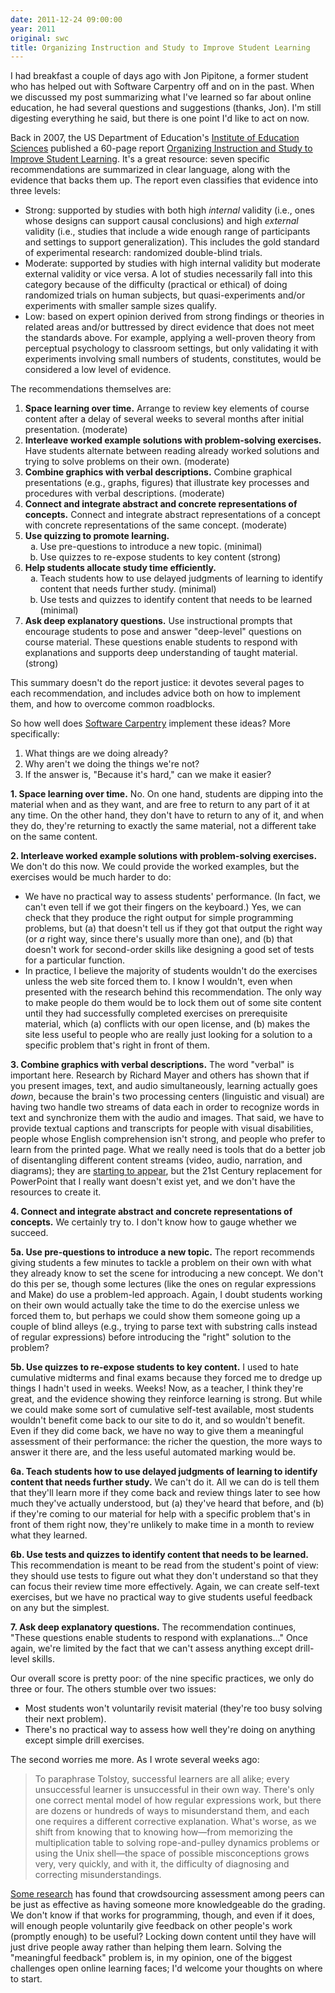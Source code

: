 ```yaml
---
date: 2011-12-24 09:00:00
year: 2011
original: swc
title: Organizing Instruction and Study to Improve Student Learning
---
```

<p>I had breakfast a couple of days ago with Jon Pipitone, a former student who has helped out with Software Carpentry off and on in the past. When we discussed my post summarizing what I've learned so far about online education, he had several questions and suggestions (thanks, Jon). I'm still digesting everything he said, but there is one point I'd like to act on now.</p>
<p>Back in 2007, the US Department of Education's <a href="http://ies.ed.gov">Institute of Education Sciences</a> published a 60-page report <a href="http://ies.ed.gov/ncee/wwc/practiceguide.aspx?sid=1">Organizing Instruction and Study to Improve Student Learning</a>. It's a great resource: seven specific recommendations are summarized in clear language, along with the evidence that backs them up. The report even classifies that evidence into three levels:</p>
<ul>
<li>Strong: supported by studies with both high <em>internal</em> validity (i.e., ones whose designs can support causal conclusions) and high <em>external</em> validity (i.e., studies that include a wide enough range of participants and settings to support generalization). This includes the gold standard of experimental research: randomized double-blind trials.</li>
<li>Moderate: supported by studies with high internal validity but moderate external validity or vice versa. A lot of studies necessarily fall into this category because of the difficulty (practical or ethical) of doing randomized trials on human subjects, but quasi-experiments and/or experiments with smaller sample sizes qualify.</li>
<li>Low: based on expert opinion derived from strong findings or theories in related areas and/or buttressed by direct evidence that does not meet the standards above. For example, applying a well-proven theory from perceptual psychology to classroom settings, but only validating it with experiments involving small numbers of students, constitutes, would be considered a low level of evidence.</li>
</ul>
<p>The recommendations themselves are:</p>
<ol>
<li><strong>Space learning over time.</strong> Arrange to review key elements of course content after a delay of several weeks to several months after initial presentation. (moderate)</li>
<li><strong>Interleave worked example solutions with problem-solving exercises.</strong> Have students alternate between reading already worked solutions and trying to solve problems on their own. (moderate)</li>
<li><strong>Combine graphics with verbal descriptions.</strong> Combine graphical presentations (e.g., graphs, figures) that illustrate key processes and procedures with verbal descriptions. (moderate)</li>
<li><strong>Connect and integrate abstract and concrete representations of concepts.</strong> Connect and integrate abstract representations of a concept with concrete representations of the same concept. (moderate)</li>
<li><strong>Use quizzing to promote learning.</strong>
<ol type="a">
<li>Use pre-questions to introduce a new topic. (minimal)</li>
<li>Use quizzes to re-expose students to key content (strong)</li>
</ol>
</li>
<li><strong>Help students allocate study time efficiently.</strong>
<ol type="a">
<li>Teach students how to use delayed judgments of learning to identify content that needs further study. (minimal)</li>
<li>Use tests and quizzes to identify content that needs to be learned (minimal)</li>
</ol>
</li>
<li><strong>Ask deep explanatory questions.</strong> Use instructional prompts that encourage students to pose and answer "deep-level" questions on course material. These questions enable students to respond with explanations and supports deep understanding of taught material. (strong)</li>
</ol>
<p>This summary doesn't do the report justice: it devotes several pages to each recommendation, and includes advice both on how to implement them, and how to overcome common roadblocks.</p>
<p>So how well does <a href="https://software-carpentry.org">Software Carpentry</a> implement these ideas? More specifically:</p>
<ol>
<li>What things are we doing already?</li>
<li>Why aren't we doing the things we're not?</li>
<li>If the answer is, "Because it's hard," can we make it easier?</li>
</ol>
<p><strong>1. Space learning over time.</strong> No. On one hand, students are dipping into the material when and as they want, and are free to return to any part of it at any time. On the other hand, they don't have to return to any of it, and when they do, they're returning to exactly the same material, not a different take on the same content.</p>
<p><strong>2. Interleave worked example solutions with problem-solving exercises.</strong> We don't do this now. We could provide the worked examples, but the exercises would be much harder to do:</p>
<ul>
<li>We have no practical way to assess students' performance. (In fact, we can't even tell if we got their fingers on the keyboard.) Yes, we can check that they produce the right output for simple programming problems, but (a) that doesn't tell us if they got that output the right way (or <em>a</em> right way, since there's usually more than one), and (b) that doesn't work for second-order skills like designing a good set of tests for a particular function.</li>
<li>In practice, I believe the majority of students wouldn't do the exercises unless the web site forced them to. I know I wouldn't, even when presented with the research behind this recommendation. The only way to make people do them would be to lock them out of some site content until they had successfully completed exercises on prerequisite material, which (a) conflicts with our open license, and (b) makes the site less useful to people who are really just looking for a solution to a specific problem that's right in front of them.</li>
</ul>
<p><strong>3. Combine graphics with verbal descriptions.</strong> The word "verbal" is important here. Research by Richard Mayer and others has shown that if you present images, text, and audio simultaneously, learning actually goes <em>down</em>, because the brain's two processing centers (linguistic and visual) are having two handle two streams of data each in order to recognize words in text and synchronize them with the audio and images. That said, we have to provide textual captions and transcripts for people with visual disabilities, people whose English comprehension isn't strong, and people who prefer to learn from the printed page. What we really need is tools that do a better job of disentangling different content streams (video, audio, narration, and diagrams); they are <a href="http://popcornjs.org/">starting to appear</a>, but the 21st Century replacement for PowerPoint that I really want doesn't exist yet, and we don't have the resources to create it.</p>
<p><strong>4. Connect and integrate abstract and concrete representations of concepts.</strong> We certainly try to. I don't know how to gauge whether we succeed.</p>
<p><strong>5a. Use pre-questions to introduce a new topic.</strong> The report recommends giving students a few minutes to tackle a problem on their own with what they already know to set the scene for introducing a new concept. We don't do this per se, though some lectures (like the ones on regular expressions and Make) do use a problem-led approach. Again, I doubt students working on their own would actually take the time to do the exercise unless we forced them to, but perhaps we could show them someone going up a couple of blind alleys (e.g., trying to parse text with substring calls instead of regular expressions) before introducing the "right" solution to the problem?</p>
<p><strong>5b. Use quizzes to re-expose students to key content.</strong> I used to hate cumulative midterms and final exams because they forced me to dredge up things I hadn't used in weeks. Weeks! Now, as a teacher, I think they're great, and the evidence showing they reinforce learning is strong. But while we could make some sort of cumulative self-test available, most students wouldn't benefit come back to our site to do it, and so wouldn't benefit. Even if they did come back, we have no way to give them a meaningful assessment of their performance: the richer the question, the more ways to answer it there are, and the less useful automated marking would be.</p>
<p><strong>6a. Teach students how to use delayed judgments of learning to identify content that needs further study.</strong> We can't do it. All we can do is tell them that they'll learn more if they come back and review things later to see how much they've actually understood, but (a) they've heard that before, and (b) if they're coming to our material for help with a specific problem that's in front of them right now, they're unlikely to make time in a month to review what they learned.</p>
<p><strong>6b. Use tests and quizzes to identify content that needs to be learned.</strong> This recommendation is meant to be read from the student's point of view: they should use tests to figure out what they don't understand so that they can focus their review time more effectively. Again, we can create self-text exercises, but we have no practical way to give students useful feedback on any but the simplest.</p>
<p><strong>7. Ask deep explanatory questions.</strong> The recommendation continues, "These questions enable students to respond with explanations..." Once again, we're limited by the fact that we can't assess anything except drill-level skills.</p>
<p>Our overall score is pretty poor: of the nine specific practices, we only do three or four. The others stumble over two issues:</p>
<ul>
<li>Most students won't voluntarily revisit material (they're too busy solving their next problem).</li>
<li>There's no practical way to assess how well they're doing on anything except simple drill exercises.</li>
</ul>
<p>The second worries me more. As I wrote several weeks ago:</p>
<blockquote><p>To paraphrase Tolstoy, successful learners are all alike; every unsuccessful learner is unsuccessful in their own way. There's only one correct mental model of how regular expressions work, but there are dozens or hundreds of ways to misunderstand them, and each one requires a different corrective explanation. What's worse, as we shift from knowing that to knowing how&mdash;from memorizing the multiplication table to solving rope-and-pulley dynamics problems or using the Unix shell&mdash;the space of possible misconceptions grows very, very quickly, and with it, the difficulty of diagnosing and correcting misunderstandings.</p></blockquote>
<p><a href="http://www.teaching.utoronto.ca/teaching/essentialinformation/profiles-innovation/peer-assessment.htm">Some research</a> has found that crowdsourcing assessment among peers can be just as effective as having someone more knowledgeable do the grading. We don't know if that works for programming, though, and even if it does, will enough people voluntarily give feedback on other people's work (promptly enough) to be useful? Locking down content until they have will just drive people away rather than helping them learn. Solving the "meaningful feedback" problem is, in my opinion, one of the biggest challenges open online learning faces; I'd welcome your thoughts on where to start.</p>
